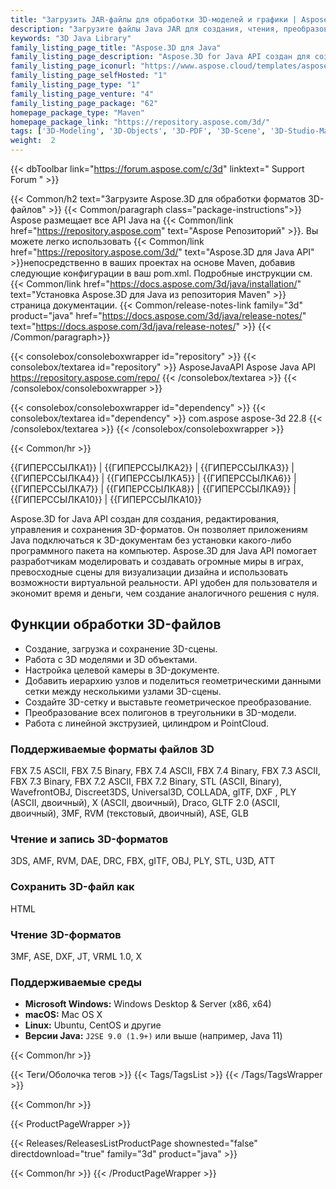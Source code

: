 ```yaml
---
title: "Загрузить JAR-файлы для обработки 3D-моделей и графики | Aspose.3D"
description: "Загрузите файлы Java JAR для создания, чтения, преобразования и сохранения форматов 3D (например, 3DS, 3MF, DAE, DFX и т. д.). Поддерживает геометрию, графики, скелеты и деформаторы морфинга."
keywords: "3D Java Library"
family_listing_page_title: "Aspose.3D для Java"
family_listing_page_description: "Aspose.3D for Java API создан для создания, редактирования, управления и сохранения 3D-форматов. Он позволяет приложениям Java подключаться к 3D-документам без установки какого-либо программного пакета на компьютер. Aspose.3D для Java API помогает разработчикам моделировать и создавать огромные миры в играх, превосходные сцены для визуализации дизайна и использовать возможности виртуальной реальности. API удобен для пользователя и экономит время и деньги, чем создание аналогичного решения с нуля."
family_listing_page_iconurl: "https://www.aspose.cloud/templates/aspose/App_Themes/V3/images/3d/272x272/aspose_3d-for-java.png"
family_listing_page_selfHosted: "1"
family_listing_page_type: "1"
family_listing_page_venture: "4"
family_listing_page_package: "62"
homepage_package_type: "Maven"
homepage_package_link: "https://repository.aspose.com/3d/"
tags: ['3D-Modeling', '3D-Objects', '3D-PDF', '3D-Scene', '3D-Studio-Max', '3D-Viewports', '3DS', '3D-to-GLTF2.0', '3D-to-HTML', '3D-to-PDF', '3MF', 'AMF', 'Animation', 'ASE', 'Aspose.3D', 'Aspose.Total', 'AutoCAD', 'Autodesk', 'Collada', 'Conholdate', 'Conholdate.Total', 'Cylinder', 'DAE', 'Darco', 'DirectX', 'DRC', 'DXF', 'FBX', 'Geometry', 'gITF', 'HTML', 'JT', 'Linear-Extrusion', 'Mesh', 'Morph', 'NURBS', 'OBJ', 'PDF', 'PLY', 'PointCloud', 'Polygons', 'Redenring', 'RVM', 'Skeleton', 'STL', 'U3D', 'VRML', 'Wavefront', 'X']
weight:  2
---
```


{{< dbToolbar link="https://forum.aspose.com/c/3d" linktext=" Support Forum " >}}

{{< Common/h2 text="Загрузите Aspose.3D для обработки форматов 3D-файлов"  >}}
{{< Common/paragraph class="package-instructions">}}
Aspose размещает все API Java на
{{< Common/link href="https://repository.aspose.com" text="Aspose Репозиторий"  >}}. Вы можете легко использовать
{{< Common/link href="https://repository.aspose.com/3d/" text="Aspose.3D для Java API"  >}}непосредственно в ваших проектах на основе Maven, добавив следующие конфигурации в ваш pom.xml. Подробные инструкции см.
{{< Common/link href="https://docs.aspose.com/3d/java/installation/" text="Установка Aspose.3D для Java из репозитория Maven"  >}}страница документации.
{{< Common/release-notes-link family="3d" product="java" href="https://docs.aspose.com/3d/java/release-notes/" text="https://docs.aspose.com/3d/java/release-notes/"  >}}
{{< /Common/paragraph>}}

{{< consolebox/consoleboxwrapper id="repository" >}}
   {{< consolebox/textarea id="repository" >}}
      <repository>
      <id>AsposeJavaAPI</id>
      <name>Aspose Java API</name>
      <url>https://repository.aspose.com/repo/</url>
      </repository>
   {{< /consolebox/textarea >}}
{{< /consolebox/consoleboxwrapper >}}

{{< consolebox/consoleboxwrapper id="dependency" >}}
   {{< consolebox/textarea id="dependency" >}}
      <dependency>
      <groupId>com.aspose</groupId>
      <artifactId>aspose-3d</artifactId>
      <version>22.8</version>
      </dependency>
   {{< /consolebox/textarea >}}
{{< /consolebox/consoleboxwrapper >}}

{{< Common/hr >}}


{{ГИПЕРССЫЛКА1}} | {{ГИПЕРССЫЛКА2}} | {{ГИПЕРССЫЛКА3}} | {{ГИПЕРССЫЛКА4}} | {{ГИПЕРССЫЛКА5}} | {{ГИПЕРССЫЛКА6}} | {{ГИПЕРССЫЛКА7}} | {{ГИПЕРССЫЛКА8}} | {{ГИПЕРССЫЛКА9}} | {{ГИПЕРССЫЛКА10}} | {{ГИПЕРССЫЛКА10}}

Aspose.3D for Java API создан для создания, редактирования, управления и сохранения 3D-форматов. Он позволяет приложениям Java подключаться к 3D-документам без установки какого-либо программного пакета на компьютер. Aspose.3D для Java API помогает разработчикам моделировать и создавать огромные миры в играх, превосходные сцены для визуализации дизайна и использовать возможности виртуальной реальности. API удобен для пользователя и экономит время и деньги, чем создание аналогичного решения с нуля.

## Функции обработки 3D-файлов

- Создание, загрузка и сохранение 3D-сцены.
- Работа с 3D моделями и 3D объектами.
- Настройка целевой камеры в 3D-документе.
- Добавить иерархию узлов и поделиться геометрическими данными сетки между несколькими узлами 3D-сцены.
- Создайте 3D-сетку и выставьте геометрическое преобразование.
- Преобразование всех полигонов в треугольники в 3D-модели.
- Работа с линейной экструзией, цилиндром и PointCloud.

### Поддерживаемые форматы файлов 3D

FBX 7.5 ASCII, FBX 7.5 Binary, FBX 7.4 ASCII, FBX 7.4 Binary, FBX 7.3 ASCII, FBX 7.3 Binary, FBX 7.2 ASCII, FBX 7.2 Binary, STL (ASCII, Binary), WavefrontOBJ, Discreet3DS, Universal3D, COLLADA, glTF, DXF , PLY (ASCII, двоичный), X (ASCII, двоичный), Draco, GLTF 2.0 (ASCII, двоичный), 3MF, RVM (текстовый, двоичный), ASE, GLB

### Чтение и запись 3D-форматов

3DS, AMF, RVM, DAE, DRC, FBX, gITF, OBJ, PLY, STL, U3D, ATT

### Сохранить 3D-файл как

HTML

### Чтение 3D-форматов

3MF, ASE, DXF, JT, VRML 1.0, X

### Поддерживаемые среды

- **Microsoft Windows:** Windows Desktop & Server (x86, x64)
- **macOS:** Mac OS X
- **Linux:** Ubuntu, CentOS и другие
- **Версии Java:** `J2SE 9.0 (1.9+)` или выше (например, Java 11)

{{< Common/hr >}}

{{< Теги/Оболочка тегов >}}
 {{< Tags/TagsList >}}
{{< /Tags/TagsWrapper >}}

{{< Common/hr >}}

{{< ProductPageWrapper >}}
<!-- ReleasesListProductPage-->
   {{< Releases/ReleasesListProductPage shownested="false"  directdownload="true" family="3d" product="java" >}}
<!-- /ReleasesListProductPage-->
{{< Common/hr >}}
{{< /ProductPageWrapper >}}

